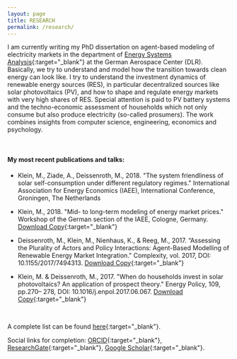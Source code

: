 ```yaml
---
layout: page
title: RESEARCH
permalink: /research/
---
```


I am currently writing my PhD dissertation on agent-based modeling of electricity markets in the department of [Energy Systems Analysis](https://www.dlr.de/tt/en/desktopdefault.aspx/tabid-2904/4394_read-6500/){:target="_blank"} at the German Aerospace Center (DLR). Basically, we try to understand and model how the transition towards clean energy can look like. 
I try to understand the investment dynamics of renewable energy sources (RES), in particular decentralized sources like solar photovoltaics (PV), and how to shape and regulate energy markets with very high shares of RES. Special attention is paid to PV battery systems and the techno-economic assessment of households which not only consume but also produce electricity (so-called prosumers). The work combines insights from computer science, engineering, economics and psychology.

<br> 

#### My most recent publications and talks:

* Klein, M., Ziade, A., Deissenroth, M., 2018. "The system friendliness of solar self-consumption under different regulatory regimes." International Association for Energy Economics (IAEE), International Conference, Groningen, The Netherlands

* Klein, M., 2018. "Mid- to long-term modeling of energy market prices." Workshop of the German section of the IAEE, Cologne, Germany. [Download Copy](){:target="_blank"}

* Deissenroth, M., Klein, M., Nienhaus, K., & Reeg, M., 2017. “Assessing the Plurality of Actors and Policy Interactions: Agent-Based Modelling of Renewable Energy Market Integration." Complexity, vol. 2017, DOI: 10.1155/2017/7494313. [Download Copy](http://downloads.hindawi.com/journals/complexity/2017/7494313.pdf){:target="_blank"}

* Klein, M. & Deissenroth, M., 2017. "When do households invest in solar photovoltaics? An application of prospect theory." Energy Policy, 109, pp.270– 278, DOI: 10.1016/j.enpol.2017.06.067. [Download Copy](https://arxiv.org/pdf/1808.05572.pdf){:target="_blank"}

<br> 


A complete list can be found [here](https://www.dlr.de/tt/en/desktopdefault.aspx/tabid-4074/6449_read-30526/sortby-lastname/){:target="_blank"}. 

Social links for completion: [ORCID](https://orcid.org/0000-0001-7283-4707){:target="_blank"}, [ResearchGate](https://www.researchgate.net/martinklein14){:target="_blank"}, [Google Scholar](https://scholar.google.com/citations?user=naFPZPIAAAAJ){:target="_blank"}.
